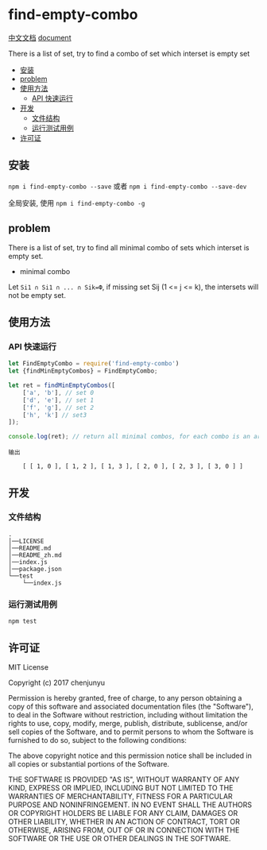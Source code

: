 # find-empty-combo

[中文文档](./README_zh.md)   [document](./README.md)

There is a list of set, try to find a combo of set which interset is empty set
- [安装](#%E5%AE%89%E8%A3%85)
- [problem](#problem)
- [使用方法](#%E4%BD%BF%E7%94%A8%E6%96%B9%E6%B3%95)
  * [API 快速运行](#api-%E5%BF%AB%E9%80%9F%E8%BF%90%E8%A1%8C)
- [开发](#%E5%BC%80%E5%8F%91)
  * [文件结构](#%E6%96%87%E4%BB%B6%E7%BB%93%E6%9E%84)
  * [运行测试用例](#%E8%BF%90%E8%A1%8C%E6%B5%8B%E8%AF%95%E7%94%A8%E4%BE%8B)
- [许可证](#%E8%AE%B8%E5%8F%AF%E8%AF%81)

## 安装

`npm i find-empty-combo --save` 或者 `npm i find-empty-combo --save-dev`

全局安装, 使用 `npm i find-empty-combo -g`

## problem

There is a list of set, try to find all minimal combo of sets which interset is empty set.

- minimal combo

Let `Si1 ∩ Si1 ∩ ... ∩ Sik=Ф`, if missing set Sij (1 <= j <= k), the intersets will not be empty set.

## 使用方法








### API 快速运行



```js
let FindEmptyCombo = require('find-empty-combo')
let {findMinEmptyCombos} = FindEmptyCombo;

let ret = findMinEmptyCombos([
    ['a', 'b'], // set 0
    ['d', 'e'], // set 1
    ['f', 'g'], // set 2
    ['h', 'k'] // set3
]);

console.log(ret); // return all minimal combos, for each combo is an array of set indexs.
```

```
输出

    [ [ 1, 0 ], [ 1, 2 ], [ 1, 3 ], [ 2, 0 ], [ 2, 3 ], [ 3, 0 ] ]

```


## 开发

### 文件结构

```
.    
│──LICENSE    
│──README.md    
│──README_zh.md    
│──index.js    
│──package.json    
└──test    
    └──index.js     
```


### 运行测试用例

`npm test`

## 许可证

MIT License

Copyright (c) 2017 chenjunyu

Permission is hereby granted, free of charge, to any person obtaining a copy
of this software and associated documentation files (the "Software"), to deal
in the Software without restriction, including without limitation the rights
to use, copy, modify, merge, publish, distribute, sublicense, and/or sell
copies of the Software, and to permit persons to whom the Software is
furnished to do so, subject to the following conditions:

The above copyright notice and this permission notice shall be included in all
copies or substantial portions of the Software.

THE SOFTWARE IS PROVIDED "AS IS", WITHOUT WARRANTY OF ANY KIND, EXPRESS OR
IMPLIED, INCLUDING BUT NOT LIMITED TO THE WARRANTIES OF MERCHANTABILITY,
FITNESS FOR A PARTICULAR PURPOSE AND NONINFRINGEMENT. IN NO EVENT SHALL THE
AUTHORS OR COPYRIGHT HOLDERS BE LIABLE FOR ANY CLAIM, DAMAGES OR OTHER
LIABILITY, WHETHER IN AN ACTION OF CONTRACT, TORT OR OTHERWISE, ARISING FROM,
OUT OF OR IN CONNECTION WITH THE SOFTWARE OR THE USE OR OTHER DEALINGS IN THE
SOFTWARE.
